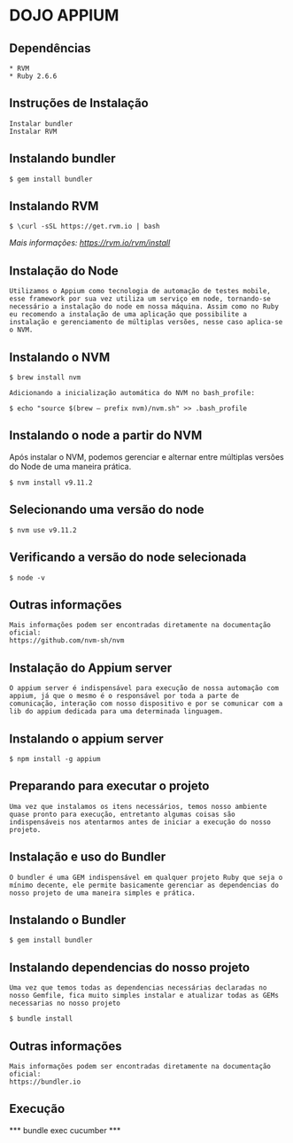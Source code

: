 # DOJO APPIUM

## **Dependências**

    * RVM
    * Ruby 2.6.6

## **Instruções de Instalação**

    Instalar bundler
    Instalar RVM

## **Instalando bundler**

    $ gem install bundler

## **Instalando RVM**
    $ \curl -sSL https://get.rvm.io | bash

  *Mais informações: https://rvm.io/rvm/install*

## **Instalação do Node**

    Utilizamos o Appium como tecnologia de automação de testes mobile, esse framework por sua vez utiliza um serviço em node, tornando-se necessário a instalação do node em nossa máquina. Assim como no Ruby eu recomendo a instalação de uma aplicação que possibilite a instalação e gerenciamento de múltiplas versões, nesse caso aplica-se o NVM.

## **Instalando o NVM**

    $ brew install nvm

    Adicionando a inicialização automática do NVM no bash_profile:

    $ echo "source $(brew — prefix nvm)/nvm.sh" >> .bash_profile

## **Instalando o node a partir do NVM**

Após instalar o NVM, podemos gerenciar e alternar entre múltiplas versões do Node de uma maneira prática.

    $ nvm install v9.11.2


## **Selecionando uma versão do node**

    $ nvm use v9.11.2

## **Verificando a versão do node selecionada**

    $ node -v

## **Outras informações**

    Mais informações podem ser encontradas diretamente na documentação oficial:
    https://github.com/nvm-sh/nvm


## **Instalação do Appium server**

    O appium server é indispensável para execução de nossa automação com appium, já que o mesmo é o responsável por toda a parte de comunicação, interação com nosso dispositivo e por se comunicar com a lib do appium dedicada para uma determinada linguagem.


## **Instalando o appium server**

    $ npm install -g appium

## **Preparando para executar o projeto**

    Uma vez que instalamos os itens necessários, temos nosso ambiente quase pronto para execução, entretanto algumas coisas são indispensáveis nos atentarmos antes de iniciar a execução do nosso projeto.

## **Instalação e uso do Bundler**

    O bundler é uma GEM indispensável em qualquer projeto Ruby que seja o mínimo decente, ele permite basicamente gerenciar as dependencias do nosso projeto de uma maneira simples e prática.

## **Instalando o Bundler**

    $ gem install bundler


## **Instalando dependencias do nosso projeto**

    Uma vez que temos todas as dependencias necessárias declaradas no nosso Gemfile, fica muito simples instalar e atualizar todas as GEMs necessarias no nosso projeto

    $ bundle install

## **Outras informações**

    Mais informações podem ser encontradas diretamente na documentação oficial:
    https://bundler.io

## **Execução**

*** bundle exec cucumber ***
